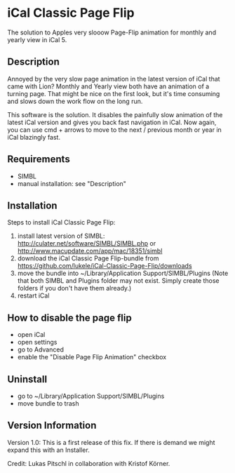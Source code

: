 iCal Classic Page Flip
======================
The solution to Apples very slooow Page-Flip animation for monthly and yearly view in iCal 5.

Description
-----------
Annoyed by the very slow page animation in the latest version of iCal that came with Lion? Monthly and Yearly view both have an animation of a turning page. That might be nice on the first look, but it's time consuming and slows down the work flow on the long run.

This software is the solution. It disables the painfully slow animation of the latest iCal version and gives you back fast navigation in iCal. Now again, you can use cmd + arrows to move to the next  / previous month or year in iCal blazingly fast.

Requirements
------------
- SIMBL
- manual installation: see "Description"


Installation
------------

Steps to install iCal Classic Page Flip:

1. install latest version of SIMBL: http://culater.net/software/SIMBL/SIMBL.php or http://www.macupdate.com/app/mac/18351/simbl
2. download the iCal Classic Page Flip-bundle from https://github.com/lukele/iCal-Classic-Page-Flip/downloads
3. move the bundle into ~/Library/Application Support/SIMBL/Plugins (Note that both SIMBL and Plugins folder may not exist. Simply create those folders if you don't have them already.)
4. restart iCal


How to disable the page flip
----------------------------
- open iCal
- open settings
- go to Advanced
- enable the "Disable Page Flip Animation" checkbox


Uninstall
---------
- go to ~/Library/Application Support/SIMBL/Plugins
- move bundle to trash


Version Information
-------------------

Version 1.0: This is a first release of this fix. If there is demand we might expand this with an Installer.

Credit: Lukas Pitschl in collaboration with Kristof Körner.